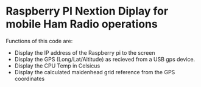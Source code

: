 # Raspberry PI Nextion Diplay for mobile Ham Radio operations 

Functions of this code are:
* Display the IP address of the Raspberry pi to the screen
* Display the GPS (Long/Lat/Altitude) as recieved from a USB gps device. 
* Display the CPU Temp in Celsicus
* Display the calculated maidenhead grid reference from the GPS coordinates
